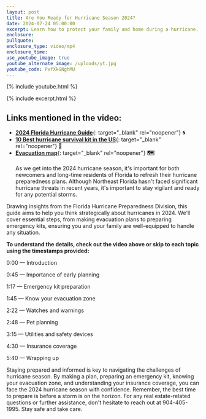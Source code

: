 ```yaml
---
layout: post
title: Are You Ready for Hurricane Season 2024?
date: 2024-07-24 05:00:00
excerpt: Learn how to protect your family and home during a hurricane.
enclosure:
pullquote:
enclosure_type: video/mp4
enclosure_time:
use_youtube_image: true
youtube_alternate_image: /uploads/yt.jpg
youtube_code: PxfXkGNghMU
---
```

{% include youtube.html %}

{% include excerpt.html %}

## Links mentioned in the video:

* [**2024 Florida Hurricane Guide**](https://www.floridadisaster.org/globalassets/fdem-hurricane-guide-2024.pdf){: target="_blank" rel="noopener"} **🌀**
* [**10 Best hurricane survival kit in the US**](https://www.bestproductsreviews.com/hurricane-survival-kit?targetid=kwd-2276543571774&amp;matchtype=b&amp;device=c&amp;campaignid=21032231981&amp;creative=691234674712&amp;adgroupid=159802009435&amp;feeditemid=&amp;loc_physical_ms=9192396&amp;loc_interest_ms=&amp;network=g&amp;devicemodel=&amp;placement=&amp;keyword=$hurricane-survival-kit&amp;target=&amp;aceid=&amp;adposition=&amp;trackid=us_all_top_1_1&amp;mId=407-132-4411&amp;trackOld=true&amp;gad_source=1&amp;gclid=Cj0KCQjwv7O0BhDwARIsAC0sjWP8PkoyiL5rHzRjsPsGt4W_7J8eD0j-40lUZpcTGRfDn0Q7B5dfh6oaAjsjEALw_wcB){: target="_blank" rel="noopener"}  **🎒**
* [**Evacuation map**](https://prnt.sc/HV_aC_AYJuOu){: target="_blank" rel="noopener"} **🗺️**<br><br>As we get into the 2024 hurricane season, it's important for both newcomers and long-time residents of Florida to refresh their hurricane preparedness plans. Although Northeast Florida hasn't faced significant hurricane threats in recent years, it's important to stay vigilant and ready for any potential storms.

Drawing insights from the Florida Hurricane Preparedness Division, this guide aims to help you think strategically about hurricanes in 2024. We'll cover essential steps, from making evacuation plans to preparing emergency kits, ensuring you and your family are well-equipped to handle any situation.

**To understand the details, check out the video above or skip to each topic using the timestamps provided:**

0:00 — Introduction

0:45 — Importance of early planning

1:17 — Emergency kit preparation

1:45 — Know your evacuation zone

2:22 — Watches and warnings

2:48 — Pet planning

3:15 — Utilities and safety devices

4:30 — Insurance coverage

5:40 — Wrapping up

Staying prepared and informed is key to navigating the challenges of hurricane season. By making a plan, preparing an emergency kit, knowing your evacuation zone, and understanding your insurance coverage, you can face the 2024 hurricane season with confidence. Remember, the best time to prepare is before a storm is on the horizon. For any real estate-related questions or further assistance, don't hesitate to reach out at 904-405-1995. Stay safe and take care.